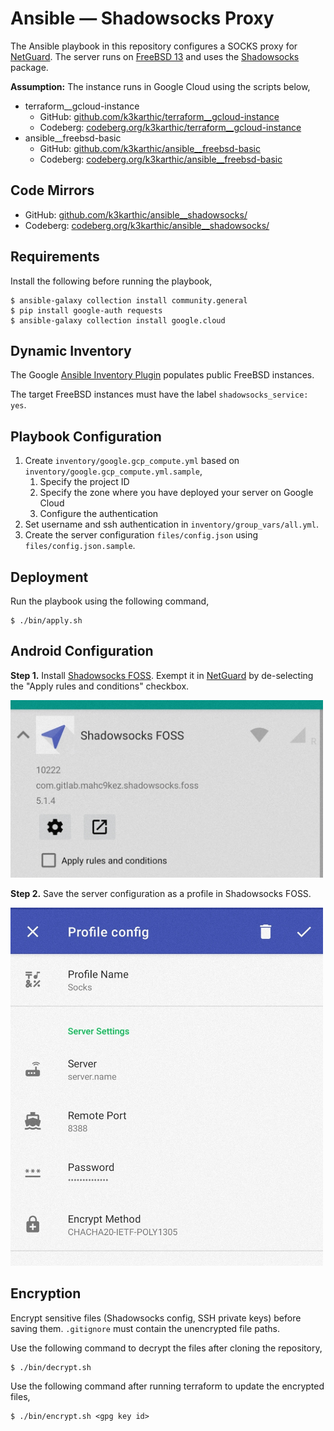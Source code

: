 # Ansible — Shadowsocks Proxy

The Ansible playbook in this repository configures a SOCKS proxy for [NetGuard](https://www.netguard.me/). The server runs on [FreeBSD 13](https://www.freebsd.org/) and uses the [Shadowsocks](https://shadowsocks.org/en/index.html) package.

**Assumption:** The instance runs in Google Cloud using the scripts below,
- terraform__gcloud-instance
    - GitHub: [github.com/k3karthic/terraform__gcloud-instance](https://github.com/k3karthic/terraform__gcloud-instance)
    - Codeberg: [codeberg.org/k3karthic/terraform__gcloud-instance](https://codeberg.org/k3karthic/terraform__gcloud-instance)
- ansible__freebsd-basic
    - GitHub: [github.com/k3karthic/ansible__freebsd-basic](https://github.com/k3karthic/ansible__freebsd-basic)
    - Codeberg: [codeberg.org/k3karthic/ansible__freebsd-basic](https://codeberg.org/k3karthic/ansible__freebsd-basic)

## Code Mirrors

* GitHub: [github.com/k3karthic/ansible__shadowsocks/](https://github.com/k3karthic/ansible__shadowsocks/)
* Codeberg: [codeberg.org/k3karthic/ansible__shadowsocks/](https://codeberg.org/k3karthic/ansible__shadowsocks/)

## Requirements

Install the following before running the playbook,
```
$ ansible-galaxy collection install community.general
$ pip install google-auth requests
$ ansible-galaxy collection install google.cloud
```

## Dynamic Inventory

The Google [Ansible Inventory Plugin](https://docs.ansible.com/ansible/latest/collections/google/cloud/gcp_compute_inventory.html) populates public FreeBSD instances.

The target FreeBSD instances must have the label `shadowsocks_service: yes`.

## Playbook Configuration

1. Create `inventory/google.gcp_compute.yml` based on `inventory/google.gcp_compute.yml.sample`,
    1. Specify the project ID
    1. Specify the zone where you have deployed your server on Google Cloud
    1. Configure the authentication
1. Set username and ssh authentication in `inventory/group_vars/all.yml`.
1. Create the server configuration `files/config.json` using `files/config.json.sample`.

## Deployment

Run the playbook using the following command,
```
$ ./bin/apply.sh
```

## Android Configuration

**Step 1.** Install [Shadowsocks FOSS](https://www.f-droid.org/en/packages/com.gitlab.mahc9kez.shadowsocks.foss/). Exempt it in [NetGuard](https://f-droid.org/en/packages/eu.faircode.netguard/) by de-selecting the "Apply rules and conditions" checkbox.

<img src="resources/shadowsocks_screenshot.jpg" width="500" />

**Step 2.** Save the server configuration as a profile in Shadowsocks FOSS.

<img src="resources/netguard_screenshot.jpg" width="500" />

## Encryption

Encrypt sensitive files (Shadowsocks config, SSH private keys) before saving them. `.gitignore` must contain the unencrypted file paths.

Use the following command to decrypt the files after cloning the repository,

```
$ ./bin/decrypt.sh
```

Use the following command after running terraform to update the encrypted files,

```
$ ./bin/encrypt.sh <gpg key id>
```
